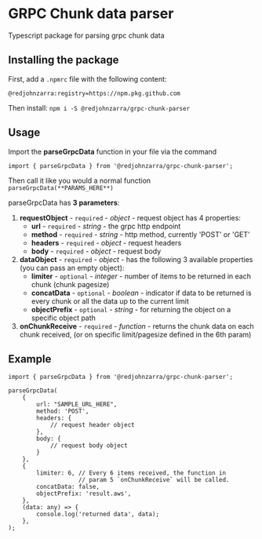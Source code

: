 # GRPC Chunk data parser

Typescript package for parsing grpc chunk data

## Installing the package

First, add a `.npmrc` file with the following content:

```
@redjohnzarra:registry=https://npm.pkg.github.com
```

Then install:
`npm i -S @redjohnzarra/grpc-chunk-parser`

## Usage

Import the **parseGrpcData** function in your file via the command

```
import { parseGrpcData } from '@redjohnzarra/grpc-chunk-parser';
```

Then call it like you would a normal function
`parseGrpcData(**PARAMS_HERE**)`

parseGrpcData has **3 parameters**:

1. **requestObject** - `required` - _object_ - request object has 4 properties:
    - **url** - `required` - _string_ - the grpc http endpoint
    - **method** - `required` - _string_ - http method, currently 'POST' or 'GET'
    - **headers** - `required` - _object_ - request headers
    - **body** - `required` - _object_ - request body
2. **dataObject** - `required` - _object_ - has the following 3 available properties (you can pass an empty object):
    - **limiter** - `optional` - _integer_ - number of items to be returned in each chunk (chunk pagesize)
    - **concatData** - `optional` - _boolean_ - indicator if data to be returned is every chunk or all the data up to the current limit
    - **objectPrefix** - `optional` - _string_ - for returning the object on a specific object path
3. **onChunkReceive** - `required` - _function_ - returns the chunk data on each chunk received, (or on specific limit/pagesize defined in the 6th param)

## Example

```
import { parseGrpcData } from '@redjohnzarra/grpc-chunk-parser';

parseGrpcData(
    {
        url: "SAMPLE_URL_HERE",
        method: 'POST',
        headers: {
            // request header object
        },
        body: {
            // request body object
        }
    },
    {
        limiter: 6, // Every 6 items received, the function in
			        // param 5 `onChunkReceive` will be called.
        concatData: false,
        objectPrefix: 'result.aws',
    },
    (data: any) => {
        console.log('returned data', data);
    },
);
```

